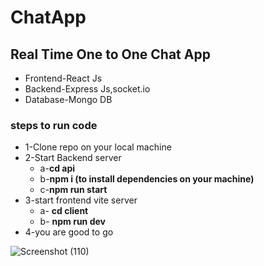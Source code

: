 # ChatApp
## Real Time One to One Chat App
- Frontend-React Js
- Backend-Express Js,socket.io
- Database-Mongo DB

### steps to run code  
   - 1-Clone repo on your local machine
   - 2-Start Backend server
       - a-**cd api**
       - b-**npm i (to install dependencies on your machine)**
       - c-**npm run start**
   - 3-start frontend vite server 
       - a- **cd client**
       - b- **npm run dev**
   - 4-you are good to go


![Screenshot (110)](https://user-images.githubusercontent.com/98267696/216888256-beed5e5a-3f0a-4f89-af99-3f5e4de266c6.png)
